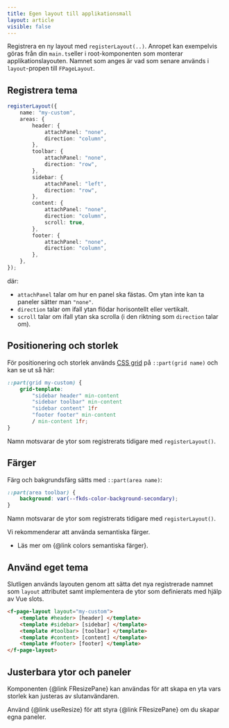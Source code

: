 ```yaml
---
title: Egen layout till applikationsmall
layout: article
visible: false
---
```


Registrera en ny layout med `registerLayout(..)`.
Anropet kan exempelvis göras från din `main.ts`eller i root-komponenten som monterar applikationslayouten.
Namnet som anges är vad som senare används i `layout`-propen till `FPageLayout`.

## Registrera tema

```ts
registerLayout({
    name: "my-custom",
    areas: {
        header: {
            attachPanel: "none",
            direction: "column",
        },
        toolbar: {
            attachPanel: "none",
            direction: "row",
        },
        sidebar: {
            attachPanel: "left",
            direction: "row",
        },
        content: {
            attachPanel: "none",
            direction: "column",
            scroll: true,
        },
        footer: {
            attachPanel: "none",
            direction: "column",
        },
    },
});
```

där:

- `attachPanel` talar om hur en panel ska fästas. Om ytan inte kan ta paneler sätter man `"none"`.
- `direction` talar om ifall ytan flödar horisontellt eller vertikalt.
- `scroll` talar om ifall ytan ska scrolla (i den riktning som `direction` talar om).

## Positionering och storlek

För positionering och storlek används [CSS grid](https://developer.mozilla.org/en-US/docs/Learn_web_development/Core/CSS_layout/Grids) på `::part(grid name)` och kan se ut så här:

```css
::part(grid my-custom) {
    grid-template:
        "sidebar header" min-content
        "sidebar toolbar" min-content
        "sidebar content" 1fr
        "footer footer" min-content
        / min-content 1fr;
}
```

Namn motsvarar de ytor som registrerats tidigare med `registerLayout()`.

## Färger

Färg och bakgrundsfärg sätts med `::part(area name)`:

```css
::part(area toolbar) {
    background: var(--fkds-color-background-secondary);
}
```

Namn motsvarar de ytor som registrerats tidigare med `registerLayout()`.

Vi rekommenderar att använda semantiska färger.

- Läs mer om {@link colors semantiska färger}.

## Använd eget tema

Slutligen används layouten genom att sätta det nya registrerade namnet som `layout` attributet samt implementera de ytor som definierats med hjälp av Vue slots.

```html static
<f-page-layout layout="my-custom">
    <template #header> [header] </template>
    <template #sidebar> [sidebar] </template>
    <template #toolbar> [toolbar] </template>
    <template #content> [content] </template>
    <template #footer> [footer] </template>
</f-page-layout>
```

## Justerbara ytor och paneler

Komponenten {@link FResizePane} kan användas för att skapa en yta vars storlek kan justeras av slutanvändaren.

Använd {@link useResize} för att styra {@link FResizePane} om du skapar egna paneler.
